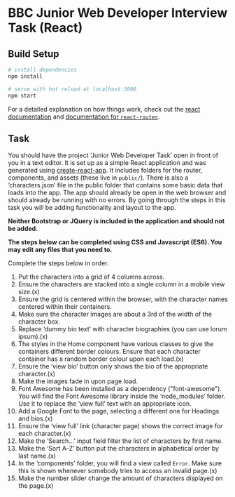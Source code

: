# BBC Junior Web Developer Interview Task (React)

## Build Setup

``` bash
# install dependencies
npm install

# serve with hot reload at localhost:3000
npm start
```

For a detailed explanation on how things work, check out the [react documentation](https://reactjs.org/docs) and [documentation for `react-router`](https://reacttraining.com/react-router/web/example/basic).

## Task
You should have the project ‘Junior Web Developer Task’ open in front of you in a text editor. It is set up as a simple React application and was generated using [create-react-app](https://github.com/facebookincubator/create-react-app). It includes folders for the router, components, and assets (these live in `public/`). There is also a ‘characters.json’ file in the public folder that contains some basic data that loads into the app. The app should already be open in the web browser and should already be running with no errors. By going through the steps in this task you will be adding functionality and layout to the app.


**Neither Bootstrap or JQuery is included in the application and should not be added.**

**The steps below can be completed using CSS and Javascript (ES6). You may edit any files that you need to.**

Complete the steps below in order.

1. Put the characters into a grid of 4 columns across.
2. Ensure the characters are stacked into a single column in a mobile view size.(x)
3. Ensure the grid is centered within the browser, with the character names centered within their containers.
4. Make sure the character images are about a 3rd of the width of the character box.
5. Replace ‘dummy bio text’ with character biographies (you can use lorum ipsum).(x)
6. The styles in the Home component have various classes to give the containers different border colours. Ensure that each character container has a random border colour upon each load.(x)
7. Ensure the ‘view bio’ button only shows the bio of the appropriate character.(x)
8. Make the images fade in upon page load.
9. Font Awesome has been installed as a dependency ("font-awesome"). You will find the Font Awesome library inside the ‘node_modules‘ folder. Use it to replace the ‘view full’ text with an appropriate icon.
10. Add a Google Font to the page, selecting a different one for Headings and bios.(x)
11. Ensure the ‘view full’ link (character page) shows the correct image for each character.(x)
12. Make the ‘Search…’ input field filter the list of characters by first name.
13. Make the ‘Sort A-Z’ button put the characters in alphabetical order by last name.(x)
14. In the ‘components’ folder, you will find a view called `Error`. Make sure this is shown whenever somebody tries to access an invalid page.(x)
15. Make the number slider change the amount of characters displayed on the page.(x)
